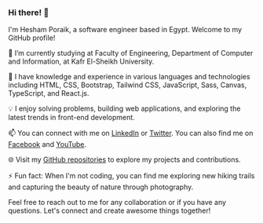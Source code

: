 ### Hi there! 👋

I'm Hesham Poraik, a software engineer based in Egypt. Welcome to my GitHub profile!

🔭 I’m currently studying at Faculty of Engineering, Department of Computer and Information, at Kafr El-Sheikh University.

🌱 I have knowledge and experience in various languages and technologies including HTML, CSS, Bootstrap, Tailwind CSS, JavaScript, Sass, Canvas, TypeScript, and React.js.

💡 I enjoy solving problems, building web applications, and exploring the latest trends in front-end development.

📫 You can connect with me on [LinkedIn](https://www.linkedin.com/in/hesham-poraik-22063b280/) or [Twitter](https://twitter.com/hesham_poraik). You can also find me on [Facebook](https://www.facebook.com/profile.php?id=100093631521995) and [YouTube](https://www.youtube.com/@HeshamPoraik).

🌐 Visit my [GitHub repositories](https://github.com/Hesham-poraik?tab=repositories) to explore my projects and contributions.

⚡ Fun fact: When I'm not coding, you can find me exploring new hiking trails and capturing the beauty of nature through photography.

Feel free to reach out to me for any collaboration or if you have any questions. Let's connect and create awesome things together!
